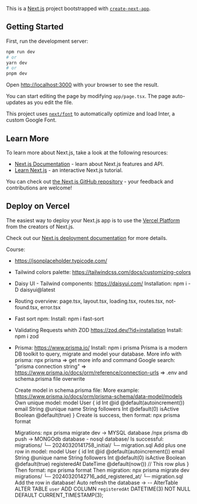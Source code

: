 This is a [Next.js](https://nextjs.org/) project bootstrapped with [`create-next-app`](https://github.com/vercel/next.js/tree/canary/packages/create-next-app).

## Getting Started

First, run the development server:

```bash
npm run dev
# or
yarn dev
# or
pnpm dev
```

Open [http://localhost:3000](http://localhost:3000) with your browser to see the result.

You can start editing the page by modifying `app/page.tsx`. The page auto-updates as you edit the file.

This project uses [`next/font`](https://nextjs.org/docs/basic-features/font-optimization) to automatically optimize and load Inter, a custom Google Font.

## Learn More

To learn more about Next.js, take a look at the following resources:

- [Next.js Documentation](https://nextjs.org/docs) - learn about Next.js features and API.
- [Learn Next.js](https://nextjs.org/learn) - an interactive Next.js tutorial.

You can check out [the Next.js GitHub repository](https://github.com/vercel/next.js/) - your feedback and contributions are welcome!

## Deploy on Vercel

The easiest way to deploy your Next.js app is to use the [Vercel Platform](https://vercel.com/new?utm_medium=default-template&filter=next.js&utm_source=create-next-app&utm_campaign=create-next-app-readme) from the creators of Next.js.

Check out our [Next.js deployment documentation](https://nextjs.org/docs/deployment) for more details.

Course:

- https://jsonplaceholder.typicode.com/

- Tailwind colors palette:
  https://tailwindcss.com/docs/customizing-colors

- Daisy UI - Tailwind components:
  https://daisyui.com/
  Installation:   npm i -D daisyui@latest

- Routing overview:
  page.tsx, layout.tsx, loading.tsx, routes.tsx, not-found.tsx, error.tsx

- Fast sort npm:
  Install: npm i fast-sort

- Validating Requests whith ZOD
  https://zod.dev/?id=installation
  Install: npm i zod

- Prisma:
  https://www.prisma.io/
  Install: npm i prisma
  Prisma is a modern DB toolkit to query, migrate and model your database.
  More info with prisma: npx prisma => get more info and command
  Google search: "prisma connection string" => https://www.prisma.io/docs/orm/reference/connection-urls => .env and schema.prisma file overwrite

  Create model in schema.prisma file:
  More example: https://www.prisma.io/docs/orm/prisma-schema/data-model/models
  Own unique model:
          model User {
                id Int @id @default(autoincrement())
                email String @unique
                name String
                followers Int @default(0)
                isActive Boolean @default(true)
          }
  Create is success, then format: npx prisma format

  Migrations:
  npx prisma migrate dev -> MYSQL database
  /npx prisma db push -> MONGOdb database - nosql database/
  Is successful: 
                migrations/
                └─ 20240320141758_initial/
                  └─ migration.sql
  Add plus one row in model:
              model User {
              id           Int      @id @default(autoincrement())
              email        String   @unique
              name         String
              followers    Int      @default(0)
              isActive     Boolean  @default(true)
              registeredAt DateTime @default(now()) // This row plus
            }
  Then format: npx prisma format
  Then migration: npx prisma migrate dev
          migrations/
              └─ 20240320142716_add_registered_at/
                └─ migration.sql
  Add the row in database! Auto refresh the database -> 
                  -- AlterTable
                  ALTER TABLE `user` ADD COLUMN `registeredAt` DATETIME(3) NOT NULL DEFAULT CURRENT_TIMESTAMP(3);
                  


